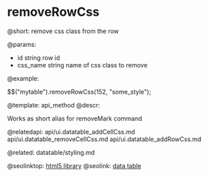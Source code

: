 removeRowCss
=============


@short:
	remove css class from the row	

@params:
- id	string		row id
- css_name	string		name of css class to remove


@example:

$$("mytable").removeRowCss(152, "some_style");

@template:	api_method
@descr:

Works as short alias for removeMark command


@relatedapi:
	api/ui.datatable_addCellCss.md
    api/ui.datatable_removeCellCss.md
	api/ui.datatable_addRowCss.md

@related:
	datatable/styling.md

@seolinktop: [html5 library](https://webix.com)
@seolink: [data table](https://webix.com/widget/datatable/)